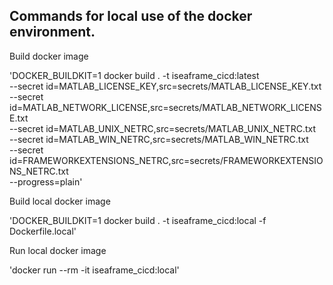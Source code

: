 ## Commands for local use of the docker environment.

Build docker image

'DOCKER_BUILDKIT=1 docker build . -t iseaframe_cicd:latest \
--secret id=MATLAB_LICENSE_KEY,src=secrets/MATLAB_LICENSE_KEY.txt \
--secret id=MATLAB_NETWORK_LICENSE,src=secrets/MATLAB_NETWORK_LICENSE.txt \
--secret id=MATLAB_UNIX_NETRC,src=secrets/MATLAB_UNIX_NETRC.txt \
--secret id=MATLAB_WIN_NETRC,src=secrets/MATLAB_WIN_NETRC.txt \
--secret id=FRAMEWORKEXTENSIONS_NETRC,src=secrets/FRAMEWORKEXTENSIONS_NETRC.txt \
--progress=plain'

Build local docker image

'DOCKER_BUILDKIT=1 docker build . -t iseaframe_cicd:local -f Dockerfile.local'

Run local docker image

'docker run --rm -it iseaframe_cicd:local'


